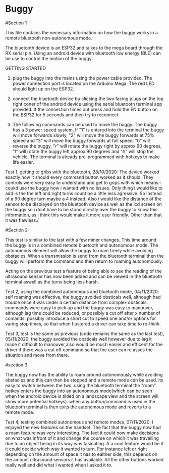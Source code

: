 # Buggy

#Section 1

This file contains the necessary information on how the buggy works in a remote bluetooth non-autonomous mode.

The bluetooth device is an ESP32 and talkes to the mega board through the RX serial pin. Using an android device with bluetooth low energy (BLE) can be use to control the motion of the buggy.

GETTING STARTED

1. plug the buggy into the mains using the power cable provided. The power connection port is located on the Arduino Mega. The red LED should light up on the ESP32.

2. connect the bluetooth device bu clicking the two facing plugs on the top right coner of the android device using the serial bluetooth terminal app provided. If the connection times out press and hold the EN button on the ESP32 for 5 seconds and then try to reconnect.

3. The following commands can be used to move the buggy. The buggy has a 3 power speed system, If "1" is entered into the terminal the buggy will move forwards slowly, "2" will move the buggy forwards at 75% speed and "3" will move the buggy forwards at full speed. "b" will reverse the buggy, "r" will rotate the buggy right by approx 90 degrees, "l" will rotate the buggy left approx 90 degrees and "h" will stop the vehicle. The terminal is already pre-programmed with hotkeys to make life easier. 



Test 1, getting to gribs with the bluetooth, 28/10/2020: The device worked exactly how it should every command button worked as it should. They controls were very easy to understand and get to grips with which means i coukd use the buggy how i wanted with no issues. Only thing i would like to add is the the left and right turns count be a little less agressive. So instead of a 90 degree turn maybe a 4 instead. Also i would like the distance of the sensor to be disblayed on the bluetooth device as well as the lcd screen on the buggy so i dont have to be stood directly over the buggy to know this information, as i think this would make it more user friendly. Other than that it was flawless./



#Section 2

This test is similar to the last with a few miner changes. This time around the buggy is in a combined remote bluetooth and autonomous mode. The autonomous element will allow the buggy to roam freely while avoiding obstacles. When a transmission is send from the bluetooth terminal then the buggy will perform the command and then return to roaming autonomously. 

Acting on the previous test a feature of being able to see the reading of the ultrasound sensor has now been added and can be viewed in the bluetooth terminal aswell as the turns being less harsh.

Test 2, using the combined autonomous and bluetooth mode, 04/11/2020: self roaming was effective, the buggy avoided obsticals well, although had trouble once it was under a certain distance from complex obsticals. commands were easy to pick up and the buggy was easy to manouver, although lag time could be reduced, or possibly a cut off after x number of comands. possibly introduce a short cut to speed one and/or options for varing stop times, so that when flustered a driver can take time to re-think.

Test 3, test is the same as previous (code remains the same as the last test), 05/11/2020: the buggy avoided the obsticals well however due to lag it made it difficult to manouver,also would be much easier and efficent for the driver if there was a cut off command so that the user can re asses the situation and move from there.  



#section 3

The buggy now has the ability to roam around autonomously while avoiding obstacles and this can then be stopped and a remote mode can be used. its easy to switch between the two, using the bluetooth terminal the "roam" hotkey enters the buggy into an autonomous mode(which can be seen when the android device is tilded on a landscape view and the screen will show more potential hotkeys). when any button/command is used in the bluetooth terminal is then exits the autonomous mode and reverts to a remote mode. 


Test 4, testing combined autonomous and remote modes, 07/11/2020: I enjoyed the new features on the handset. The fact that the buggy now had a roam feature was very interesting. The fact it could now make decisions on what was infront of it and change the course on which it was travelling due to an object being in its way was fasinating. A a cool feature would be if it could decide which way it wanted to turn. For instance left or right depending on the amount of space it has to eaither side, this depends on the amount ultrasound sensors it has available. All the other buttons worked really well and did what I wanted when I asked it to. 

